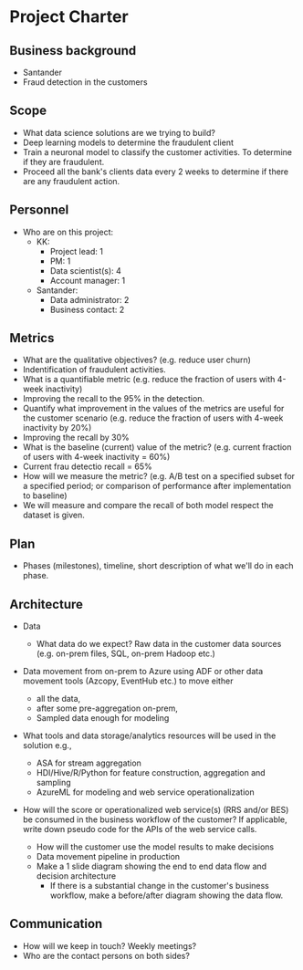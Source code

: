 # Project Charter

## Business background

* Santander
* Fraud detection in the customers

## Scope
* What data science solutions are we trying to build?
* Deep learning models to determine the fraudulent client
* Train a neuronal model to classify the customer activities. To determine if they are fraudulent.
* Proceed all the bank's clients data every 2 weeks to determine if there are any fraudulent action.

## Personnel
* Who are on this project:
	* KK:
		* Project lead: 1
		* PM: 1
		* Data scientist(s): 4
		* Account manager: 1
	* Santander:
		* Data administrator: 2
		* Business contact: 2
	
## Metrics
* What are the qualitative objectives? (e.g. reduce user churn)
* Indentification of fraudulent activities.
* What is a quantifiable metric  (e.g. reduce the fraction of users with 4-week inactivity)
* Improving the recall to the 95% in the detection.
* Quantify what improvement in the values of the metrics are useful for the customer scenario (e.g. reduce the  fraction of users with 4-week inactivity by 20%)
* Improving the recall by 30% 
* What is the baseline (current) value of the metric? (e.g. current fraction of users with 4-week inactivity = 60%)
* Current frau detectio recall = 65%
* How will we measure the metric? (e.g. A/B test on a specified subset for a specified period; or comparison of performance after implementation to baseline)
* We will measure and compare the recall of both model respect the dataset is given.
## Plan
* Phases (milestones), timeline, short description of what we'll do in each phase.

## Architecture
* Data
  * What data do we expect? Raw data in the customer data sources (e.g. on-prem files, SQL, on-prem Hadoop etc.)
* Data movement from on-prem to Azure using ADF or other data movement tools (Azcopy, EventHub etc.) to move either
  * all the data, 
  * after some pre-aggregation on-prem,
  * Sampled data enough for modeling 

* What tools and data storage/analytics resources will be used in the solution e.g.,
  * ASA for stream aggregation
  * HDI/Hive/R/Python for feature construction, aggregation and sampling
  * AzureML for modeling and web service operationalization
* How will the score or operationalized web service(s) (RRS and/or BES) be consumed in the business workflow of the customer? If applicable, write down pseudo code for the APIs of the web service calls.
  * How will the customer use the model results to make decisions
  * Data movement pipeline in production
  * Make a 1 slide diagram showing the end to end data flow and decision architecture
    * If there is a substantial change in the customer's business workflow, make a before/after diagram showing the data flow.

## Communication
* How will we keep in touch? Weekly meetings?
* Who are the contact persons on both sides?
